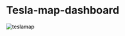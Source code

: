 # Tesla-map-dashboard
![teslamap](https://github.com/laaouinihaitam/Tesla-map-dashboard/assets/107327154/00c75320-f4d5-4f2f-b610-3b88842da824)

